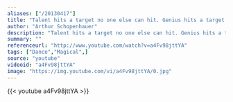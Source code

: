 ```yaml
---
aliases: ["/20130417"]
title: "Talent hits a target no one else can hit. Genius hits a target no one else can see."
author: "Arthur Schopenhauer"
description: "Talent hits a target no one else can hit. Genius hits a target no one else can see. - Arthur Schopenhauer quotes from GetInspired365.com"
summary: ""
referenceurl: "http://www.youtube.com/watch?v=a4Fv98jttYA"
tags: ["Dance","Magical",]
source: "youtube"
videoid: "a4Fv98jttYA"
image: "https://img.youtube.com/vi/a4Fv98jttYA/0.jpg"
---
```


{{< youtube a4Fv98jttYA >}}
